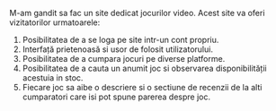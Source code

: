 M-am gandit sa fac un site dedicat jocurilor video.
Acest site va oferi vizitatorilor urmatoarele:
1. Posibilitatea de a se loga pe site intr-un cont propriu.
2. Interfață prietenoasă si usor de folosit utilizatorului.
3. Posibilitatea de a cumpara jocuri pe diverse platforme.
4. Posibilitatea de a cauta un anumit joc si observarea disponibilității acestuia in stoc.
5. Fiecare joc sa aibe o descriere si o sectiune de recenzii de la alti cumparatori care isi pot spune parerea despre joc.
